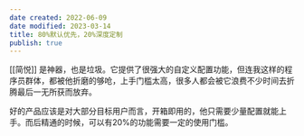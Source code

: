 ```yaml
---
date created: 2022-06-09
date modified: 2023-03-14
title: 80%默认优先，20%深度定制
publish: true
---
```


[[简悦]] 是神器，也是垃圾。它提供了很强大的自定义配置功能，但连我这样的程序员群体，都被他折磨的够呛，上手门槛太高，很多人都会被它浪费不少时间去折腾最后一无所获而放弃。

好的产品应该是对大部分目标用户而言，开箱即用的，他只需要少量配置就能上手。而后精通的时候，可以有20%的功能需要一定的使用门槛。